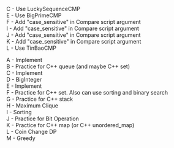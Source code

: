 C - Use LuckySequenceCMP  
E - Use BigPrimeCMP  
F - Add "case_sensitive" in Compare script argument  
I - Add "case_sensitive" in Compare script argument  
J - Add "case_sensitive" in Compare script argument  
K - Add "case_sensitive" in Compare script argument  
L - Use TinBaoCMP  
  
  
A - Implement  
B - Practice for C++ queue (and maybe C++ set)   
C - Implement  
D - BigInteger  
E - Implement  
F - Practice for C++ set. Also can use sorting and binary search  
G - Practice for C++ stack  
H - Maximum Clique  
I - Sorting  
J - Practice for Bit Operation  
K - Practice for C++ map (or C++ unordered_map)  
L - Coin Change DP  
M - Greedy  

